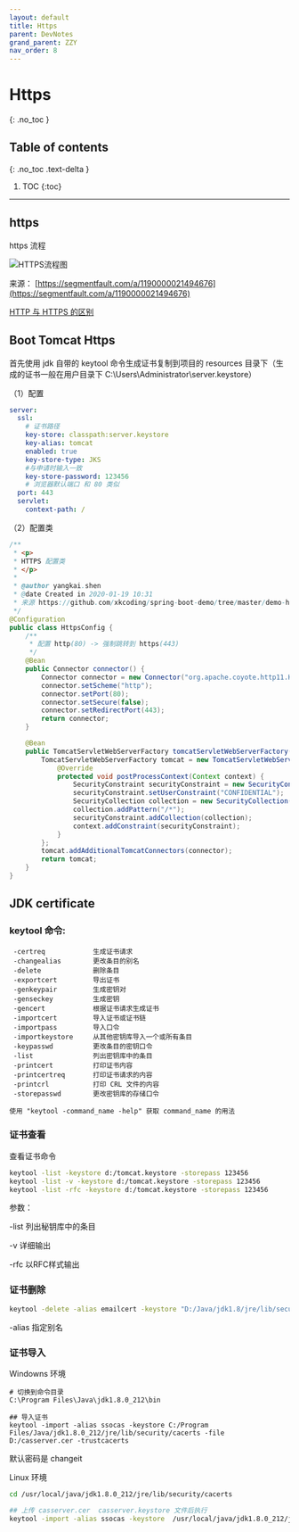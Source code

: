 ```yaml
---
layout: default
title: Https
parent: DevNotes
grand_parent: ZZY
nav_order: 8
---
```


# Https
{: .no_toc }

## Table of contents
{: .no_toc .text-delta }

1. TOC
{:toc}

---

## https

https 流程

![HTTPS流程图](https-flow.png)

来源： [https://segmentfault.com/a/1190000021494676](https://segmentfault.com/a/1190000021494676)

[HTTP 与 HTTPS 的区别](https://www.runoob.com/w3cnote/http-vs-https.html)

## Boot Tomcat Https

首先使用 jdk 自带的 keytool 命令生成证书复制到项目的 resources 目录下（生成的证书一般在用户目录下 C:\Users\Administrator\server.keystore）

（1）配置

```yaml
server:
  ssl:
    # 证书路径
    key-store: classpath:server.keystore
    key-alias: tomcat
    enabled: true
    key-store-type: JKS
    #与申请时输入一致
    key-store-password: 123456
    # 浏览器默认端口 和 80 类似
  port: 443
  servlet:
    context-path: /
```

（2）配置类

```java
/**
 * <p>
 * HTTPS 配置类
 * </p>
 *
 * @author yangkai.shen
 * @date Created in 2020-01-19 10:31
 * 来源 https://github.com/xkcoding/spring-boot-demo/tree/master/demo-https
 */
@Configuration
public class HttpsConfig {
    /**
     * 配置 http(80) -> 强制跳转到 https(443)
     */
    @Bean
    public Connector connector() {
        Connector connector = new Connector("org.apache.coyote.http11.Http11NioProtocol");
        connector.setScheme("http");
        connector.setPort(80);
        connector.setSecure(false);
        connector.setRedirectPort(443);
        return connector;
    }

    @Bean
    public TomcatServletWebServerFactory tomcatServletWebServerFactory(Connector connector) {
        TomcatServletWebServerFactory tomcat = new TomcatServletWebServerFactory() {
            @Override
            protected void postProcessContext(Context context) {
                SecurityConstraint securityConstraint = new SecurityConstraint();
                securityConstraint.setUserConstraint("CONFIDENTIAL");
                SecurityCollection collection = new SecurityCollection();
                collection.addPattern("/*");
                securityConstraint.addCollection(collection);
                context.addConstraint(securityConstraint);
            }
        };
        tomcat.addAdditionalTomcatConnectors(connector);
        return tomcat;
    }
}
```

## JDK certificate

### keytool 命令:

```
 -certreq            生成证书请求
 -changealias        更改条目的别名
 -delete             删除条目
 -exportcert         导出证书
 -genkeypair         生成密钥对
 -genseckey          生成密钥
 -gencert            根据证书请求生成证书
 -importcert         导入证书或证书链
 -importpass         导入口令
 -importkeystore     从其他密钥库导入一个或所有条目
 -keypasswd          更改条目的密钥口令
 -list               列出密钥库中的条目
 -printcert          打印证书内容
 -printcertreq       打印证书请求的内容
 -printcrl           打印 CRL 文件的内容
 -storepasswd        更改密钥库的存储口令

使用 "keytool -command_name -help" 获取 command_name 的用法
```
### 证书查看

查看证书命令

```bash
keytool -list -keystore d:/tomcat.keystore -storepass 123456
keytool -list -v -keystore d:/tomcat.keystore -storepass 123456
keytool -list -rfc -keystore d:/tomcat.keystore -storepass 123456
```

参数：

-list 列出秘钥库中的条目

-v 详细输出

-rfc 以RFC样式输出


### 证书删除

```bash
keytool -delete -alias emailcert -keystore "D:/Java/jdk1.8/jre/lib/security/cacerts"  -storepass changeit
```

-alias  指定别名

### 证书导入

Windowns 环境

```
# 切换到命令目录
C:\Program Files\Java\jdk1.8.0_212\bin

## 导入证书
keytool -import -alias ssocas -keystore C:/Program Files/Java/jdk1.8.0_212/jre/lib/security/cacerts -file D:/casserver.cer -trustcacerts
```

默认密码是 changeit

Linux 环境

```bash
cd /usr/local/java/jdk1.8.0_212/jre/lib/security/cacerts

## 上传 casserver.cer  casserver.keystore 文件后执行
keytool -import -alias ssocas -keystore  /usr/local/java/jdk1.8.0_212/jre/lib/security/cacerts  -file  casserver.cer -trustcacerts
```

